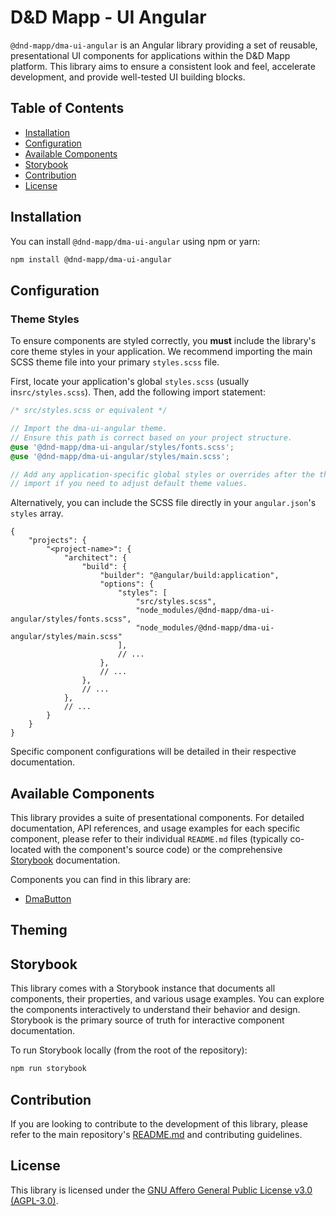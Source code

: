 # D&D Mapp - UI Angular

`@dnd-mapp/dma-ui-angular` is an Angular library providing a set of reusable, presentational UI components for applications within the D&D Mapp platform. This library aims to ensure a consistent look and feel, accelerate development, and provide well-tested UI building blocks.

## Table of Contents

*   [Installation](#installation)
*   [Configuration](#configuration)
*   [Available Components](#available-components)
*   [Storybook](#storybook)
*   [Contribution](#contribution)
*   [License](#license)

## Installation

You can install `@dnd-mapp/dma-ui-angular` using npm or yarn:

```bash
npm install @dnd-mapp/dma-ui-angular
```

## Configuration

### Theme Styles

To ensure components are styled correctly, you **must** include the library's core theme styles in your application. We recommend importing the main SCSS theme file into your primary `styles.scss` file.

First, locate your application's global `styles.scss` (usually in`src/styles.scss`). Then, add the following import statement:

```scss
/* src/styles.scss or equivalent */

// Import the dma-ui-angular theme.
// Ensure this path is correct based on your project structure.
@use '@dnd-mapp/dma-ui-angular/styles/fonts.scss';
@use '@dnd-mapp/dma-ui-angular/styles/main.scss';

// Add any application-specific global styles or overrides after the theme
// import if you need to adjust default theme values.
```

Alternatively, you can include the SCSS file directly in your `angular.json`'s `styles` array.

```json5
{
    "projects": {
        "<project-name>": {
            "architect": {
                "build": {
                    "builder": "@angular/build:application",
                    "options": {
                        "styles": [
                            "src/styles.scss",
                            "node_modules/@dnd-mapp/dma-ui-angular/styles/fonts.scss",
                            "node_modules/@dnd-mapp/dma-ui-angular/styles/main.scss"
                        ],
                        // ...
                    },
                    // ...
                },
                // ...
            },
            // ...
        }
    }
}
```

Specific component configurations will be detailed in their respective documentation.

## Available Components

This library provides a suite of presentational components. For detailed documentation, API references, and usage examples for each specific component, please refer to their individual `README.md` files (typically co-located with the component's source code) or the comprehensive [Storybook](https://dnd-mapp.github.io/dma-ui-angular) documentation.

Components you can find in this library are:

*  [DmaButton](src/lib/button/README.md)

## Theming

## Storybook

This library comes with a Storybook instance that documents all components, their properties, and various usage examples. You can explore the components interactively to understand their behavior and design. Storybook is the primary source of truth for interactive component documentation.

To run Storybook locally (from the root of the repository):

```bash
npm run storybook
```

## Contribution

If you are looking to contribute to the development of this library, please refer to the main repository's [README.md](https://github.com/dnd-mapp/dma-ui-angular/blob/main/README.md) and contributing guidelines.

## License

This library is licensed under the [GNU Affero General Public License v3.0 (AGPL-3.0)](https://github.com/dnd-mapp/dma-ui-angular/blob/main/LICENSE).
